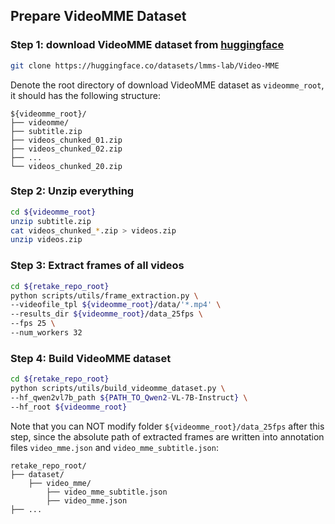 ## Prepare VideoMME Dataset


### Step 1: download VideoMME dataset from [huggingface](https://huggingface.co/datasets/lmms-lab/Video-MME)
```bash
git clone https://huggingface.co/datasets/lmms-lab/Video-MME
```

Denote the root directory of download VideoMME dataset as `videomme_root`, it should has the following structure:
```
${videomme_root}/
├── videomme/
├── subtitle.zip
├── videos_chunked_01.zip
├── videos_chunked_02.zip
├── ...
└── videos_chunked_20.zip
```


### Step 2: Unzip everything
```bash
cd ${videomme_root}
unzip subtitle.zip
cat videos_chunked_*.zip > videos.zip
unzip videos.zip
```


### Step 3: Extract frames of all videos
```bash
cd ${retake_repo_root}
python scripts/utils/frame_extraction.py \
--videofile_tpl ${videomme_root}/data/'*.mp4' \
--results_dir ${videomme_root}/data_25fps \
--fps 25 \
--num_workers 32
```


### Step 4: Build VideoMME dataset
```bash
cd ${retake_repo_root}
python scripts/utils/build_videomme_dataset.py \
--hf_qwen2vl7b_path ${PATH_TO_Qwen2-VL-7B-Instruct} \
--hf_root ${videomme_root}
```
Note that you can NOT modify folder `${videomme_root}/data_25fps` after this step, since the absolute path of extracted frames are written into annotation files `video_mme.json` and `video_mme_subtitle.json`:
```
retake_repo_root/
├── dataset/
    ├── video_mme/
        ├── video_mme_subtitle.json
        ├── video_mme.json
├── ...
```